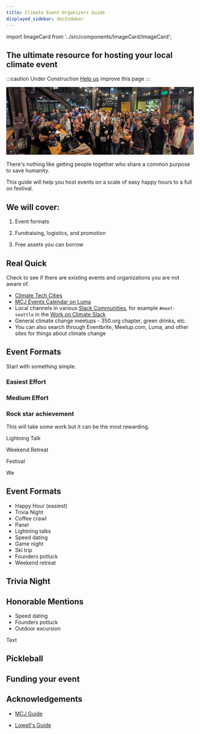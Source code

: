 ```yaml
---
title: Climate Event Organizers Guide
displayed_sidebar: docSidebar
---
```

import ImageCard from '../src/components/ImageCard/ImageCard';

## The ultimate resource for hosting your local climate event

:::caution Under Construction
[Help us](contribute) improve this page
:::

![seattle climate tech meetup](../static/img/seattle-climate-tech-meetup.jpg)

There's nothing like getting people together who share a common purpose to save humanity.

This guide will help you host events on a scale of easy happy hours to a full on festival.

## We will cover:

1. Event formats

2. Fundraising, logistics, and promotion

3. Free assets you can borrow

## Real Quick

Check to see if there are existing events and organizations you are not aware of.

- [Climate Tech Cities](https://www.climatetechcities.com/)
- [MCJ Events Calendar on Luma](https://lu.ma/u/mcj)
- Local channels in various [Slack Communities](/level-1#core-communities), for example `#meet-seattle` in the [Work on Climate Slack](https://workonclimate.org)
- General climate change meetups - 350.org chapter, green drinks, etc.
- You can also search through Eventbrite, Meetup.com, Luma, and other sites for things about climate change

## Event Formats

Start with something simple.

### Easiest Effort

<div style={{ display: 'flex', flexWrap: 'wrap'}}>
    <ImageCard
    title="Happy hour"
    description="If you are familiar with the basics, but need to hone in on a climate solution"
    imageUrl="/img/climate-tech-happy-hour.jpg"
    linkUrl="event-format-happy-hour"
    />
    <ImageCard
    title="Co-working session"
    description="If you are actively working on a climate solution and need to advance faster"
    imageUrl="/img/climate-tech-co-working-seattle.jpg"
    linkUrl="co-working-session"
    />
    <ImageCard
    title="City park"
    description="If you are familiar with the basics, but need to hone in on a climate solution"
    imageUrl="/img/women-in-climate-seattle.jpg"
    linkUrl="#city-park"
    />

</div>

### Medium Effort

<div style={{ display: 'flex', flexWrap: 'wrap'}}>
    <ImageCard
    title="Expert Panel"
    description="If you are actively working on a climate solution and need to advance faster"
    imageUrl="/img/climate-panel-seattle.jpg"
    linkUrl="../level-3"
    />
    <ImageCard
    title="Coffee Crawl"
    description="If you are familiar with the basics, but need to hone in on a climate solution"
    imageUrl="/img/climate-coffee-crawl.jpg"
    linkUrl="#pickleball"
    />
    <ImageCard
    title="Trivia Night"
    description="If you are actively working on a climate solution and need to advance faster"
    imageUrl="/img/climate-tech-trivia-night.jpg"
    linkUrl="../level-3"
    />
</div>

### Rock star achievement

This will take some work but it can be the most rewarding.

<div style={{ display: 'flex', flexWrap: 'wrap'}}>
    <ImageCard
    title="Lightning talks"
    description="Put on a great show and learn a ton"
    imageUrl="/img/climate-lightning-talks.jpg"
    linkUrl="../level-3"
    />
    <ImageCard
    title="Weekend retreat"
    description="Bond in a new environment"
    imageUrl="/img/climate-ski-trip.jpg"
    linkUrl="#pickleball"
    />
    <ImageCard
    title="Climate Day / Week"
    description="Paint the town green!"
    imageUrl="/img/pnw-climate-week-event.png"
    linkUrl="../level-3"
    />
</div>

Lightning Talk

Weekend Retreat

Festival

We

## Event Formats

- Happy Hour (easiest)
- Trivia Night
- Coffee crawl
- Panel
- Lightning talks
- Speed dating
- Game night
- Ski trip
- Founders potluck
- Weekend retreat

## Trivia Night

## Honorable Mentions

- Speed dating
- Founders potluck
- Outdoor excursion

Text

## Pickleball

## Funding your event

## Acknowledgements

- [MCJ Guide](https://docs.google.com/document/d/1wRzbTbouCaz_gdQ6bW7qaDNa1gk8M3pJkuTjJoYbPk8/edit#)

- [Lowell's Guide](https://www.notion.so/Organizing-a-Climate-Meetup-2c7005194d4b4c6f954231668432f7b3?pvs=4)